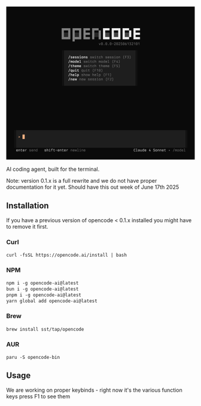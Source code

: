 [![OpenCode Terminal UI](screenshot.png)](https://github.com/sst/opencode)

AI coding agent, built for the terminal.

Note: version 0.1.x is a full rewrite and we do not have proper documentation for it yet. Should have this out week of June 17th 2025

## Installation

If you have a previous version of opencode < 0.1.x installed you might have to remove it first.

### Curl

```
curl -fsSL https://opencode.ai/install | bash
```

### NPM

```
npm i -g opencode-ai@latest
bun i -g opencode-ai@latest
pnpm i -g opencode-ai@latest
yarn global add opencode-ai@latest
```

### Brew

```
brew install sst/tap/opencode
```

### AUR

```
paru -S opencode-bin
```

## Usage

We are working on proper keybinds - right now it's the various function keys press F1 to see them
